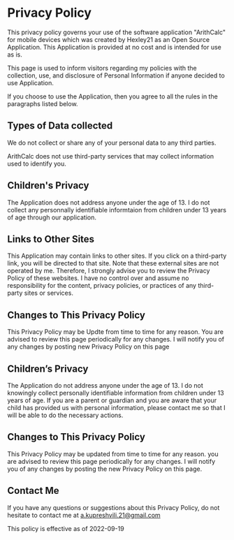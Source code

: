 # **Privacy Policy**

This privacy policy governs your use of the software application "ArithCalc" for mobile devices which was created by Hexley21 as an Open Source Application. This Application is provided at no cost and is intended for use as is.

This page is used to inform visitors regarding my policies with the collection, use, and disclosure of Personal Information if anyone decided to use Application.

If you choose to use the Application, then you agree to all the rules in the paragraphs listed below.

## **Types of Data collected**
We do not collect or share any of your personal data to any third parties.

ArithCalc does not use third-party services that may collect information used to identify you.
## **Children's Privacy**

The Application does not address anyone under the age of 13. I do not collect any personnally identifiable informtaion from children under 13 years of age through our application.


## **Links to Other Sites**

This Application may contain links to other sites. If you click on a third-party link, you will be directed to that site. Note that these external sites are not operated by me. Therefore, I strongly advise you to review the Privacy Policy of these websites. I have no control over and assume no responsibility for the content, privacy policies, or practices of any third-party sites or services.

## **Changes to This Privacy Policy**

This Privacy Policy may be Updte from time to time for any reason. You are advised to review this page periodically for any changes. I will notify you of any changes by posting new Privacy Policy on this page

## **Children’s Privacy**

The Application do not address anyone under the age of 13. I do not knowingly collect personally identifiable information from children under 13 years of age. If you are a parent or guardian and you are aware that your child has provided us with personal information, please contact me so that I will be able to do the necessary actions.

## **Changes to This Privacy Policy**

This Privacy Policy may be updated from time to time for any reason. you are advised to review this page periodically for any changes. I will notify you of any changes by posting the new Privacy Policy on this page.

## **Contact Me**

If you have any questions or suggestions about this Privacy Policy,  do not hesitate to contact me at a.kupreshvili.21@gmail.com


This policy is effective as of 2022-09-19